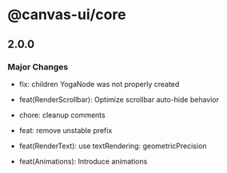 # @canvas-ui/core

## 2.0.0

### Major Changes

 - fix: children YogaNode was not properly created

 - feat(RenderScrollbar): Optimize scrollbar auto-hide behavior
 
 - chore: cleanup comments

 - feat: remove unstable prefix
 
 - feat(RenderText): use textRendering: geometricPrecision
 
 - feat(Animations): Introduce animations
